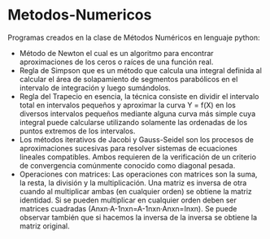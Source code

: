# Metodos-Numericos
Programas creados en la clase de Métodos Numéricos en lenguaje python:
- Método de Newton el cual es un algoritmo para encontrar aproximaciones de los ceros o raíces de una función real.
- Regla de Simpson que es un método que calcula una integral definida al calcular el área de solapamiento de segmentos parabólicos en el intervalo de integración y luego sumándolos.
- Regla del Trapecio en esencia, la técnica consiste en dividir el intervalo total en intervalos pequeños y aproximar la curva Y = f(X) en los diversos intervalos pequeños mediante alguna curva más simple cuya integral puede calcularse utilizando solamente las ordenadas de los puntos extremos de los intervalos.
- Los métodos iterativos de Jacobi y Gauss-Seidel son los procesos de aproximaciones sucesivas para resolver sistemas de ecuaciones lineales compatibles. Ambos requieren de la verificación de un criterio de convergencia comúnmente conocido como diagonal pesada.
- Operaciones con matrices: Las operaciones con matrices son la suma, la resta, la división y la multiplicación. Una matriz es inversa de otra cuando al multiplicar ambas (en cualquier orden) se obtiene la matriz identidad. Si se pueden multiplicar en cualquier orden deben ser matrices cuadradas (Anxn·A-1nxn=A-1nxn·Anxn=Inxn). Se puede observar también que si hacemos la inversa de la inversa se obtiene la matriz original.

